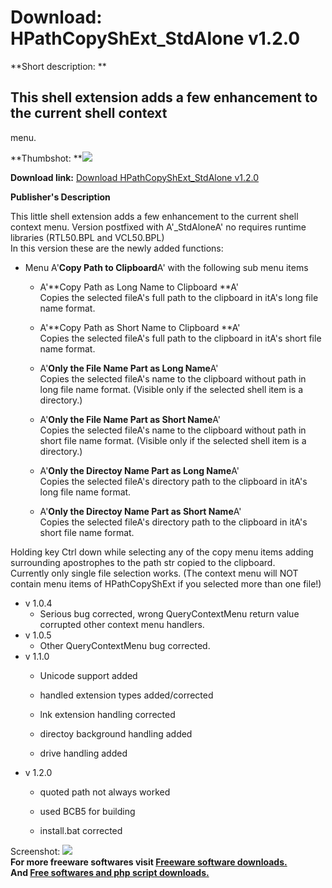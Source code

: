 # Download: HPathCopyShExt_StdAlone v1.2.0

**Short description: **

## This shell extension adds a few enhancement to the current shell context
menu.

  
**Thumbshot: **![](http://www.freewarefiles.com/screenshot/nopic.gif)   
  
**Download link:** [Download HPathCopyShExt_StdAlone v1.2.0](http://freesoftwares.boysofts.com/HPathCopyShExtStdAlone-V_program_11484.html)  
  

**Publisher's Description**  
  

This little shell extension adds a few enhancement to the current shell
context menu. Version postfixed with A'_StdAloneA' no requires runtime
libraries (RTL50.BPL and VCL50.BPL)  
In this version these are the newly added functions:  

  * Menu A'**Copy Path to Clipboard**A' with the following sub menu items 
    * A'**Copy Path as Long Name to Clipboard **A'  
Copies the selected fileA's full path to the clipboard in itA's long file name
format.

    * A'**Copy Path as Short Name to Clipboard **A'  
Copies the selected fileA's full path to the clipboard in itA's short file
name format.

    * A'**Only the File Name Part as Long Name**A'  
Copies the selected fileA's name to the clipboard without path in long file
name format. (Visible only if the selected shell item is a directory.)

    * A'**Only the File Name Part as Short Name**A'  
Copies the selected fileA's name to the clipboard without path in short file
name format. (Visible only if the selected shell item is a directory.)

    * A'**Only the Directoy Name Part as Long Name**A'  
Copies the selected fileA's directory path to the clipboard in itA's long file
name format.

    * A'**Only the Directoy Name Part as Short Name**A'  
Copies the selected fileA's directory path to the clipboard in itA's short
file name format.

Holding key Ctrl down while selecting any of the copy menu items adding
surrounding apostrophes to the path str copied to the clipboard.  
Currently only single file selection works. (The context menu will NOT contain
menu items of HPathCopyShExt if you selected more than one file!)  

  * v 1.0.4 
    * Serious bug corrected, wrong QueryContextMenu return value corrupted other context menu handlers. 
  * v 1.0.5 
    * Other QueryContextMenu bug corrected. 
  * v 1.1.0 
    * Unicode support added  

    * handled extension types added/corrected  

    * lnk extension handling corrected  

    * directoy background handling added  

    * drive handling added 
  * v 1.2.0 
    * quoted path not always worked  

    * used BCB5 for building  

    * install.bat corrected 

  
  
Screenshot: ![](http://www.freewarefiles.com/screenshot/nopic.gif)  
**For more freeware softwares visit [Freeware software downloads.](http://freesoftwares.boysofts.com/)**   
**And [Free softwares and php script downloads.](http://www.boysofts.com/)**

